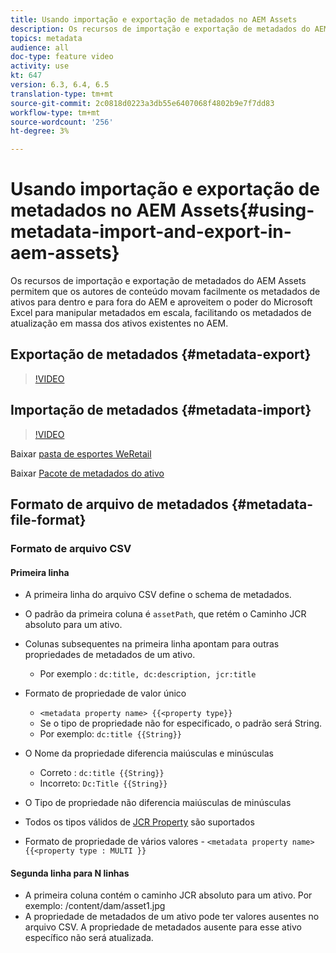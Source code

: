 ```yaml
---
title: Usando importação e exportação de metadados no AEM Assets
description: Os recursos de importação e exportação de metadados do AEM Assets permitem que os autores de conteúdo movam facilmente os metadados de ativos para dentro e para fora do AEM e aproveitem o poder do Microsoft Excel para manipular metadados em escala, facilitando os metadados de atualização em massa dos ativos existentes no AEM.
topics: metadata
audience: all
doc-type: feature video
activity: use
kt: 647
version: 6.3, 6.4, 6.5
translation-type: tm+mt
source-git-commit: 2c0818d0223a3db55e6407068f4802b9e7f7dd83
workflow-type: tm+mt
source-wordcount: '256'
ht-degree: 3%

---
```



# Usando importação e exportação de metadados no AEM Assets{#using-metadata-import-and-export-in-aem-assets}

Os recursos de importação e exportação de metadados do AEM Assets permitem que os autores de conteúdo movam facilmente os metadados de ativos para dentro e para fora do AEM e aproveitem o poder do Microsoft Excel para manipular metadados em escala, facilitando os metadados de atualização em massa dos ativos existentes no AEM.

## Exportação de metadados {#metadata-export}

>[!VIDEO](https://video.tv.adobe.com/v/22132/?quality=9&learn=on)

## Importação de metadados {#metadata-import}

>[!VIDEO](https://video.tv.adobe.com/v/21374/?quality=9&learn=on)

Baixar [pasta de esportes WeRetail](assets/we-retail-sports.zip)

Baixar [Pacote de metadados do ativo](assets/we-retail-sports-asset-metadata.zip)

## Formato de arquivo de metadados {#metadata-file-format}

### Formato de arquivo CSV

#### Primeira linha

* A primeira linha do arquivo CSV define o schema de metadados.
* O padrão da primeira coluna é `assetPath`, que retém o Caminho JCR absoluto para um ativo.

* Colunas subsequentes na primeira linha apontam para outras propriedades de metadados de um ativo.

   * Por exemplo : `dc:title, dc:description, jcr:title`

* Formato de propriedade de valor único

   * `<metadata property name> {{<property type}}`
   * Se o tipo de propriedade não for especificado, o padrão será String.
   * Por exemplo: `dc:title {{String}}`

* O Nome da propriedade diferencia maiúsculas e minúsculas
   * Correto : `dc:title {{String}}`
   * Incorreto: `Dc:Title {{String}}`

* O Tipo de propriedade não diferencia maiúsculas de minúsculas
* Todos os tipos válidos de [JCR Property](https://docs.adobe.com/docs/en/spec/jsr170/javadocs/jcr-2.0/javax/jcr/PropertyType.html) são suportados

* Formato de propriedade de vários valores - `<metadata property name> {{<property type : MULTI }}`

#### Segunda linha para N linhas

* A primeira coluna contém o caminho JCR absoluto para um ativo. Por exemplo: /content/dam/asset1.jpg
* A propriedade de metadados de um ativo pode ter valores ausentes no arquivo CSV. A propriedade de metadados ausente para esse ativo específico não será atualizada.
